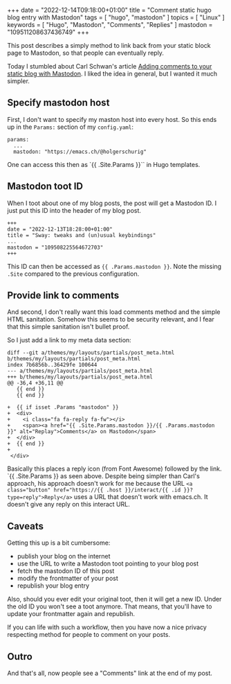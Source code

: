 +++
date = "2022-12-14T09:18:00+01:00"
title = "Comment static hugo blog entry with Mastodon"
tags = [ "hugo", "mastodon" ]
topics = [ "Linux" ]
keywords = [ "Hugo", "Mastodon", "Comments", "Replies" ]
mastodon = "109511208637436749"
+++

This post describes a simply method to link back from your static block page to Mastodon, so that
people can eventually reply.

<!--more-->

Today I stumbled about Carl Schwan's article [Adding comments to your static blog with Mastodon](https://carlschwan.eu/2020/12/29/adding-comments-to-your-static-blog-with-mastodon/). I liked the idea in general, but I wanted it much simpler.


Specify mastodon host
---------------------

First, I don't want to specify my maston host into every host. So this ends up in the `Params:` section
of my `config.yaml`:

```
params:
  ...
  mastodon: "https://emacs.ch/@holgerschurig"
```

One can access this then as `{{ .Site.Params }}`` in Hugo templates.


Mastodon toot ID
----------------
When I toot about one of my blog posts, the post will get a Mastodon ID. I just put
this ID into the header of my blog post.

```
+++
date = "2022-12-13T18:28:00+01:00"
title = "Sway: tweaks and (un)usual keybindings"
...
mastodon = "109508225564672703"
+++

```
This ID can then be accessed as `{{ .Params.mastodon }}`. Note the missing `.Site` compared to the previous
configuration.


Provide link to comments
------------------------

And second, I don't really want this load comments method and the simple HTML sanitation. Somehow
this seems to be security relevant, and I fear that this simple sanitation isn't bullet proof.

So I just add a link to my meta data section:

```
diff --git a/themes/my/layouts/partials/post_meta.html b/themes/my/layouts/partials/post_meta.html
index 7b6856b..36429fe 100644
--- a/themes/my/layouts/partials/post_meta.html
+++ b/themes/my/layouts/partials/post_meta.html
@@ -36,4 +36,11 @@
   {{ end }}
   {{ end }}

+  {{ if isset .Params "mastodon" }}
+  <div>
+    <i class="fa fa-reply fa-fw"></i>
+    <span><a href="{{ .Site.Params.mastodon }}/{{ .Params.mastodon }}" alt="Replay">Comments</a> on Mastodon</span>
+  </div>
+  {{ end }}
+
 </div>
```

Basically this places a reply icon (from Font Awesome) followed by the link. `{{
.Site.Params }} as seen above. Despite being simpler than Carl's approach, his
approach doesn't work for me because the URL ``<a class="button"
href="https://{{ .host }}/interact/{{ .id }}?type=reply">Reply</a>`` uses a URL
that doesn't work with emacs.ch. It doesn't give any reply on this interact URL.


Caveats
-------
Getting this up is a bit cumbersome:

* publish your blog on the internet
* use the URL to write a Mastodon toot pointing to your blog post
* fetch the mastodon ID of this post
* modify the frontmatter of your post
* republish your blog entry

Also, should you ever edit your original toot, then it will get a new ID. Under
the old ID you won't see a toot anymore. That means, that you'll have to update
your frontmatter again and republish.

If you can life with such a workflow, then you have now a nice privacy
respecting method for people to comment on your posts.


Outro
-----
And that's all, now people see a "Comments" link at the end of my post.
